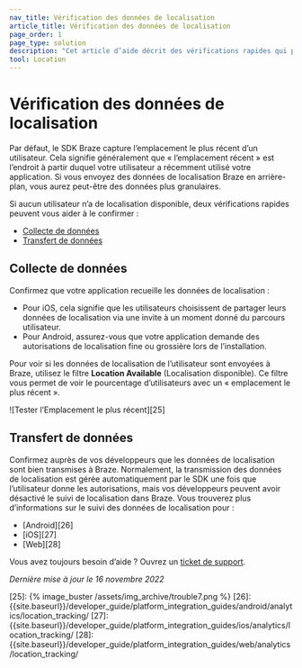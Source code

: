 ```yaml
---
nav_title: Vérification des données de localisation
article_title: Vérification des données de localisation
page_order: 1
page_type: solution
description: "Cet article d’aide décrit des vérifications rapides qui peuvent vous aider si aucun utilisateur n’a des données de localisation."
tool: Location
---
```


# Vérification des données de localisation

Par défaut, le SDK Braze capture l’emplacement le plus récent d’un utilisateur. Cela signifie généralement que « l’emplacement récent » est l’endroit à partir duquel votre utilisateur a récemment utilisé votre application. Si vous envoyez des données de localisation Braze en arrière-plan, vous aurez peut-être des données plus granulaires.

Si aucun utilisateur n’a de localisation disponible, deux vérifications rapides peuvent vous aider à le confirmer :

* [Collecte de données](#data-collection)
* [Transfert de données](#data-transfer)

## Collecte de données

Confirmez que votre application recueille les données de localisation :

- Pour iOS, cela signifie que les utilisateurs choisissent de partager leurs données de localisation via une invite à un moment donné du parcours utilisateur. 
- Pour Android, assurez-vous que votre application demande des autorisations de localisation fine ou grossière lors de l’installation.

Pour voir si les données de localisation de l’utilisateur sont envoyées à Braze, utilisez le filtre **Location Available** (Localisation disponible). Ce filtre vous permet de voir le pourcentage d’utilisateurs avec un « emplacement le plus récent ».

![Tester l’Emplacement le plus récent][25]

## Transfert de données

Confirmez auprès de vos développeurs que les données de localisation sont bien transmises à Braze. Normalement, la transmission des données de localisation est gérée automatiquement par le SDK une fois que l’utilisateur donne les autorisations, mais vos développeurs peuvent avoir désactivé le suivi de localisation dans Braze. Vous trouverez plus d’informations sur le suivi des données de localisation pour :
- [Android][26]
- [iOS][27]
- [Web][28]

Vous avez toujours besoin d’aide ? Ouvrez un [ticket de support]({{site.baseurl}}/braze_support/).

_Dernière mise à jour le 16 novembre 2022_

[25]: {% image_buster /assets/img_archive/trouble7.png %}
[26]: {{site.baseurl}}/developer_guide/platform_integration_guides/android/analytics/location_tracking/
[27]: {{site.baseurl}}/developer_guide/platform_integration_guides/ios/analytics/location_tracking/
[28]: {{site.baseurl}}/developer_guide/platform_integration_guides/web/analytics/location_tracking/
